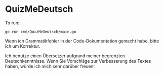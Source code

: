 # QuizMeDeutsch

To run:

`go run cmd/QuizMeDeutsch/main.go`


Wenn ich Grammatikfehler in der Code-Dokumentation gemacht habe, bitte ich um Korrektur.


Ich benutze einen Übersetzer aufgrund meiner begrenzten Deutschkenntnisse. Wenn Sie Vorschläge zur Verbesserung des Textes haben, würde ich mich sehr darüber freuen!

